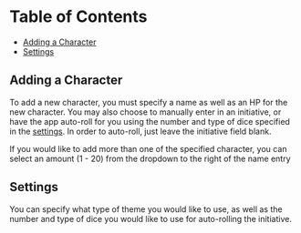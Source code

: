 # Table of Contents
* [Adding a Character](#adding_a_character)
* [Settings](#settings)

## Adding a Character
To add a new character, you must specify a name as well as an HP for the new character. You may also choose to manually enter in an initiative, or have the app auto-roll for you using the number and type of dice specified in the [settings](#settings). In order to auto-roll, just leave the initiative field blank.

If you would like to add more than one of the specified character, you can select an amount (1 - 20) from the dropdown to the right of the name entry

## Settings
You can specify what type of theme you would like to use, as well as the number and type of dice you would like to use for auto-rolling the initiative.